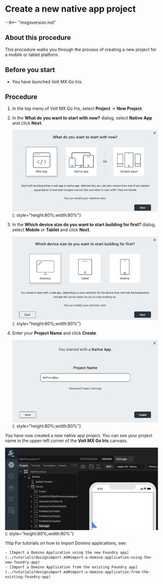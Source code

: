 # Create a new native app project 

--8<-- "mxgoversion.md"

## About this procedure

This procedure walks you through the process of creating a new project for a mobile or tablet platform.

## Before you start

- You have launched Volt MX Go Iris. 
<!-- You must read and familiarize yourself with the Design Import tutorial.-->

## Procedure
    
1. In the top menu of Volt MX Go Iris, select **Project** &rarr; **New Project**.
2. In the **What do you want to start with now?** dialog, select **Native App** and click **Next**.

    ![](../assets/images/didevice.png){: style="height:80%;width:80%"}

3. In the **Which device size do you want to start building for first?** dialog, select **Mobile** or **Tablet** and click **Next**.

    ![](../assets/images/distart.png){: style="height:80%;width:80%"}

4. Enter your **Project Name** and click **Create**.  
  
    ![](../assets/images/diprojectnamemob.png){: style="height:80%;width:80%"}
 
You have now created a new native app project. You can see your project name in the upper-left corner of the **Volt MX Go Iris** canvass.

![](../assets/images/diappnamemob.png){: style="height:80%;width:80%"}


!!!tip
    For tutorials on how to import Domino applications, see:

    - [Import a Domino Application using the new Foundry app](../tutorials/designimport.md#import-a-domino-application-using-the-new-foundry-app)
    - [Import a Domino Application from the existing Foundry app](../tutorials/designimport.md#import-a-domino-application-from-the-existing-foundry-app)